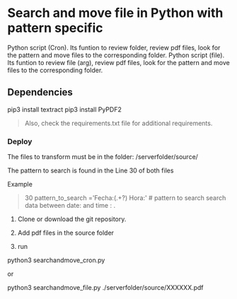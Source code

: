 # Search and move file in Python with pattern specific
Python script (Cron). Its funtion to review folder, review pdf files, look for the pattern and move files to the corresponding folder.
Python script (file). Its funtion to review file (arg), review pdf files, look for the pattern and move files to the corresponding folder. 

## Dependencies

pip3 install textract
pip3 install PyPDF2

> Also, check the requirements.txt file for additional requirements.

### Deploy 
The files to transform must be in the folder: /serverfolder/source/

The pattern to search is found in the Line 30 of both files

Example
> 30 pattern_to_search ='Fecha:(.+?) Hora:'          # pattern to search search data between date: and time : .


1) Clone or download the git repository.

2) Add pdf files in the source folder

3) run

python3 searchandmove_cron.py

or

python3 searchandmove_file.py  ./serverfolder/source/XXXXXX.pdf 


```
